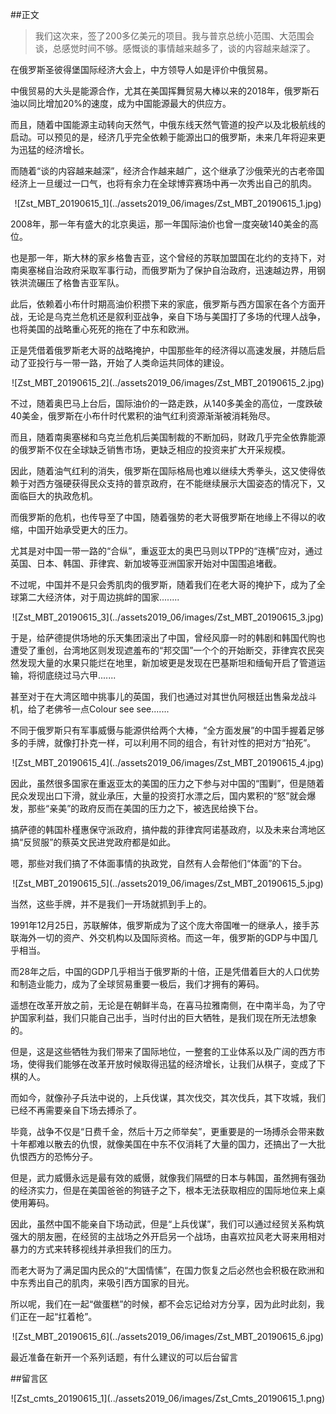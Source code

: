 ##正文

>我们这次来，签了200多亿美元的项目。我与普京总统小范围、大范围会谈，总感觉时间不够。感慨谈的事情越来越多了，谈的内容越来越深了。

在俄罗斯圣彼得堡国际经济大会上，中方领导人如是评价中俄贸易。

中俄贸易的大头是能源合作，尤其在美国挥舞贸易大棒以来的2018年，俄罗斯石油以同比增加20%的速度，成为中国能源最大的供应方。

而且，随着中国能源主动转向天然气，中俄东线天然气管道的投产以及北极航线的启动。可以预见的是，经济几乎完全依赖于能源出口的俄罗斯，未来几年将迎来更为迅猛的经济增长。

而随着“谈的内容越来越深”，经济合作越来越广，这个继承了沙俄荣光的古老帝国经济上一旦缓过一口气，也将有余力在全球博弈赛场中再一次秀出自己的肌肉。

 <div align="center">![Zst_MBT_20190615_1](../assets2019_06/images/Zst_MBT_20190615_1.jpg)</div>

2008年，那一年有盛大的北京奥运，那一年国际油价也曾一度突破140美金的高位。

也是那一年，斯大林的家乡格鲁吉亚，这个曾经的苏联加盟国在北约的支持下，对南奥塞梯自治政府采取军事行动，而俄罗斯为了保护自治政府，迅速越边界，用钢铁洪流碾压了格鲁吉亚军队。

此后，依赖着小布什时期高油价积攒下来的家底，俄罗斯与西方国家在各个方面开战，无论是乌克兰危机还是叙利亚战争，亲自下场与美国打了多场的代理人战争，也将美国的战略重心死死的拖在了中东和欧洲。

正是凭借着俄罗斯老大哥的战略掩护，中国那些年的经济得以高速发展，并随后启动了亚投行与一带一路，开始了人类命运共同体的建设。

 <div align="center">![Zst_MBT_20190615_2](../assets2019_06/images/Zst_MBT_20190615_2.jpg)</div>

不过，随着奥巴马上台后，国际油价的一路走跌，从140多美金的高位，一度跌破40美金，俄罗斯在小布什时代累积的油气红利资源渐渐被消耗殆尽。

而且，随着南奥塞梯和乌克兰危机后美国制裁的不断加码，财政几乎完全依靠能源的俄罗斯不仅在全球缺乏销售市场，更缺乏相应的投资来扩大开采规模。

因此，随着油气红利的消失，俄罗斯在国际格局也难以继续大秀拳头，这又使得依赖于对西方强硬获得民众支持的普京政府，在不能继续展示大国姿态的情况下，又面临巨大的执政危机。

而俄罗斯的危机，也传导至了中国，随着强势的老大哥俄罗斯在地缘上不得以的收缩，中国开始承受更大的压力。

尤其是对中国一带一路的“合纵”，重返亚太的奥巴马则以TPP的“连横”应对，通过英国、日本、韩国、菲律宾、新加坡等亚洲国家开始对中国围追堵截。

不过呢，中国并不是只会秀肌肉的俄罗斯，随着我们在老大哥的掩护下，成为了全球第二大经济体，对于周边挑衅的国家........

 <div align="center">![Zst_MBT_20190615_3](../assets2019_06/images/Zst_MBT_20190615_3.jpg)</div>

于是，给萨德提供场地的乐天集团滚出了中国，曾经风靡一时的韩剧和韩国代购也遭受了重创，台湾地区则发现遮羞布的“邦交国”一个个的开始断交，菲律宾农民突然发现大量的水果只能烂在地里，新加坡更是发现在巴基斯坦和缅甸开启了管道运输，将彻底绕过马六甲.......

甚至对于在大湾区暗中挑事儿的英国，我们也通过对其世仇阿根廷出售枭龙战斗机，给了老佛爷一点Colour see see.......

不同于俄罗斯只有军事威慑与能源供给两个大棒，“全方面发展”的中国手握着足够多的手牌，就像打扑克一样，可以利用不同的组合，有针对性的把对方“拍死”。

 <div align="center">![Zst_MBT_20190615_4](../assets2019_06/images/Zst_MBT_20190615_4.jpg)</div>

因此，虽然很多国家在重返亚太的美国的压力之下参与对中国的“围剿”，但是随着民众发现出口下滑，就业承压，大量的投资打水漂之后，国内累积的“怒”就会爆发，那些“亲美”的政府反而在美国的压力之下，被选民给换下台。

搞萨德的韩国朴槿惠保守派政府，搞仲裁的菲律宾阿诺基政府，以及未来台湾地区搞“反贸服”的蔡英文民进党政府都是如此。

嗯，那些对我们搞了不体面事情的执政党，自然有人会帮他们“体面”的下台。

 <div align="center">![Zst_MBT_20190615_5](../assets2019_06/images/Zst_MBT_20190615_5.jpg)</div>

当然，这些手牌，并不是我们一开场就抓到手上的。

1991年12月25日，苏联解体，俄罗斯成为了这个庞大帝国唯一的继承人，接手苏联海外一切的资产、外交机构以及国际资格。而这一年，俄罗斯的GDP与中国几乎相当。

而28年之后，中国的GDP几乎相当于俄罗斯的十倍，正是凭借着巨大的人口优势和制造业能力，成为了全球贸易重要一极后，我们才拥有的筹码。

遥想在改革开放之前，无论是在朝鲜半岛，在喜马拉雅南侧，在中南半岛，为了守护国家利益，我们只能自己出手，当时付出的巨大牺牲，是我们现在所无法想象的。

但是，这是这些牺牲为我们带来了国际地位，一整套的工业体系以及广阔的西方市场，使得我们能够在改革开放时候取得迅猛的经济增长，让我们从棋子，变成了下棋的人。

而如今，就像孙子兵法中说的，上兵伐谋，其次伐交，其次伐兵，其下攻城，我们已经不再需要亲自下场去搏杀了。

毕竟，战争不仅是“日费千金，然后十万之师举矣”，更重要是的一场搏杀会带来数十年都难以散去的仇恨，就像美国在中东不仅消耗了大量的国力，还搞出了一大批仇恨西方的恐怖分子。

但是，武力威慑永远是最有效的威慑，就像我们隔壁的日本与韩国，虽然拥有强劲的经济实力，但是在美国爸爸的狗链子之下，根本无法获取相应的国际地位来上桌使用筹码。

因此，虽然中国不能亲自下场动武，但是“上兵伐谋”，我们可以通过经贸关系构筑强大的朋友圈，在经贸的主战场之外开启另一个战场，由喜欢拉风老大哥来用相对暴力的方式来转移视线并承担我们的压力。

而老大哥为了满足国内民众的“大国情愫”，在国力恢复之后必然也会积极在欧洲和中东秀出自己的肌肉，来吸引西方国家的目光。

所以呢，我们在一起“做蛋糕”的时候，都不会忘记给对方分享，因为此时此刻，我们正在一起“扛着枪”。
 
 <div align="center">![Zst_MBT_20190615_6](../assets2019_06/images/Zst_MBT_20190615_6.jpg)</div>

最近准备在新开一个系列话题，有什么建议的可以后台留言

##留言区
 <div align="center">![Zst_cmts_20190615_1](../assets2019_06/images/Zst_Cmts_20190615_1.png)</div>
